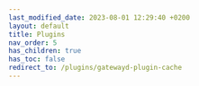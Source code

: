 ```yaml
---
last_modified_date: 2023-08-01 12:29:40 +0200
layout: default
title: Plugins
nav_order: 5
has_children: true
has_toc: false
redirect_to: /plugins/gatewayd-plugin-cache
---
```

